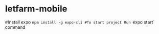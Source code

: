 # letfarm-mobile

#Install expo
`npm install -g expo-cli
#To start project
Run `expo start` command
